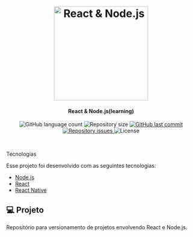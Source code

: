 <h1 align="center">
    <img alt="React & Node.js" title="#react" src=".github/devradar.svg" width="250px" />
</h1>

<h4 align="center">
    React & Node.js(learning) 
</h4>
<p align="center">
  <img alt="GitHub language count" src="https://img.shields.io/github/languages/count/GuilhermeAdias/React-Node.js-learning-">

  <img alt="Repository size" src="https://img.shields.io/github/repo-size/GuilhermeAdias/React-Node.js-learning-">
  
  <a href="https://github.com/GuilhermeAdias/React-Node.js-learning-/commits/master">
    <img alt="GitHub last commit" src="https://img.shields.io/github/last-commit/GuilhermeAdias/React-Node.js-learning-">
  </a>

  <a href="https://github.com/GuilhermeAdias/React-Node.js-learning-/issues">
    <img alt="Repository issues" src="https://img.shields.io/github/issues/GuilhermeAdias/React-Node.js-learning-">
  </a>

  <img alt="License" src="https://img.shields.io/badge/license-MIT-brightgreen">
</p>


<br>

<p align="center">
  
</p>

 Tecnologias

Esse projeto foi desenvolvido com as seguintes tecnologias:

- [Node.js](https://nodejs.org/en/)
- [React](https://reactjs.org)
- [React Native](https://facebook.github.io/react-native/)


## 💻 Projeto


Repositório para versionamento de projetos envolvendo React e Node.js.